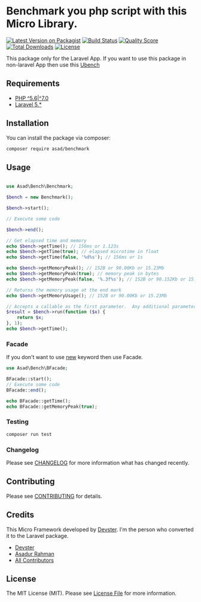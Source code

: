 # Benchmark you php script with this Micro Library.

[![Latest Version on Packagist](https://img.shields.io/packagist/v/asad/benchmark.svg?style=flat-square)](https://packagist.org/packages/asad/benchmark)
[![Build Status](https://img.shields.io/travis/asadku34/benchmark/master.svg?style=flat-square)](https://travis-ci.org/asadku34/benchmark)
[![Quality Score](https://img.shields.io/scrutinizer/g/asadku34/benchmark.svg?style=flat-square)](https://scrutinizer-ci.com/g/asadku34/benchmark)
[![Total Downloads](https://img.shields.io/packagist/dt/asad/benchmark.svg?style=flat-square)](https://packagist.org/packages/asad/benchmark)
[![License](https://img.shields.io/github/license/mashape/apistatus.svg)](https://packagist.org/packages/asad/benchmark)

This package only for the Laravel App. If you want to use this package in non-laravel App then use this [Ubench](https://github.com/devster/ubench)

## Requirements

- [PHP ^5.6|^7.0](http://php.net/)
- [Laravel 5.\*](https://laravel.com/docs/5.0#server-requirements)

## Installation

You can install the package via composer:

```bash
composer require asad/benchmark
```

## Usage

```php

use Asad\Bench\Benchmark;

$bench = new Benchmark();

$bench->start();

// Execute some code

$bench->end();

// Get elapsed time and memory
echo $bench->getTime(); // 156ms or 1.123s
echo $bench->getTime(true); // elapsed microtime in float
echo $bench->getTime(false, '%d%s'); // 156ms or 1s

echo $bench->getMemoryPeak(); // 152B or 90.00Kb or 15.23Mb
echo $bench->getMemoryPeak(true); // memory peak in bytes
echo $bench->getMemoryPeak(false, '%.3f%s'); // 152B or 90.152Kb or 15.234Mb

// Returns the memory usage at the end mark
echo $bench->getMemoryUsage(); // 152B or 90.00Kb or 15.23Mb

// Accepts a callable as the first parameter.  Any additional parameters will be passed to the callable.
$result = $bench->run(function ($x) {
    return $x;
}, 1);
echo $bench->getTime();
```

### Facade

If you don't want to use [new](https://www.php.net/manual/en/language.types.object.php) keyword then use Facade.

```php
use Asad\Bench\BFacade;

BFacade::start();
// Execute some code
BFacade::end();

echo BFacade::getTime();
echo BFacade::getMemoryPeak(true);

```

### Testing

```bash
composer run test
```

### Changelog

Please see [CHANGELOG](CHANGELOG.md) for more information what has changed recently.

## Contributing

Please see [CONTRIBUTING](CONTRIBUTING.md) for details.

## Credits

This Micro Framework developed by [Devster](https://github.com/devster/ubench). I'm the person who converted it to the Laravel package.

- [Devster](https://github.com/devster/ubench)
- [Asadur Rahman](https://github.com/asadku34)
- [All Contributors](../../contributors)

## License

The MIT License (MIT). Please see [License File](LICENSE.md) for more information.
